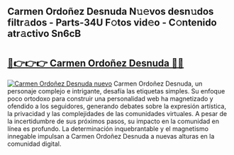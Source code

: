 ## Carmen Ordoñez Desnuda N𝚞𝚎vos desn𝚞dos filtr𝚊dos - Parts-34U F𝚘tos vid𝚎o - C𝚘ntenido atr𝚊ctivo Sn6cB

# <h2><a href="http://mb358y8.tromn.icu/?c=Carmen+Ordo%c3%b1ez+Desnuda">🔗👉👉👉 Carmen Ordoñez Desnuda 🔗🔗</a></h2>

[![Carmen Ordoñez Desnuda nuevo](https://i.imgur.com/pEAQMta.gif)](http://mb358y8.tromn.icu/?c=Carmen+Ordo%c3%b1ez+Desnuda)
Carmen Ordoñez Desnuda, un personaje complejo e intrigante, desafía las etiquetas simples. Su enfoque poco ortodoxo para construir una personalidad web ha magnetizado y ofendido a los seguidores, generando debates sobre la expresión artística, la privacidad y las complejidades de las comunidades virtuales. A pesar de la incertidumbre de sus próximos pasos, su impacto en la comunidad en línea es profundo. La determinación inquebrantable y el magnetismo innegable impulsan a Carmen Ordoñez Desnuda a nuevas alturas en la comunidad digital.
